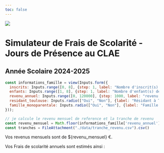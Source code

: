 ```yaml
---
toc: false
---
```


<div class="grid grid-cols-2">
  <div>
    <img src="/Garoneta_logo3C.png"> 
  </div>
  <div>
    <h1>Simulateur de Frais de Scolarité - Jours de Présence au CLAE</h1>
    <h2> Année Scolaire 2024-2025 </h2>
  </div>
</div>

```js
const informations_famille = view(Inputs.form({
  inscrits: Inputs.range([0, 8], {step: 1, label: "Nombre d'inscrit(s) en calandrette"}),
  enfants: Inputs.range([1, 8], {step: 1, label: "Nombre d'enfant(s) de la famille"}),
  revenu_annuel: Inputs.range([0, 120000], {step: 1000, label: "revenu fiscal de référence annuel des parents ou représentant légaux"}),
  residant_toulouse: Inputs.radio(["Oui", "Non"], {label: "Résidant à Toulouse", value: null, format: (x) => x ?? "Abstain"}),
  famille_monoparentale: Inputs.radio(["Oui", "Non"], {label: "Famille monoparentale", value: null, format: (x) => x ?? "Abstain"})
}));
```

```js
// je calcule le revenu mensuel de reference et la tranche de revenu
const revenu_mensuel = Math.floor(informations_famille['revenu_annuel'] / 12)   
const tranches = FileAttachment("./data/tranche_revenu.csv").csv()
```
Vos revenus mensuels sont de ${revenu_mensuel} €.  

Vos Frais de scolarité annuels sont estimés ainsi : 